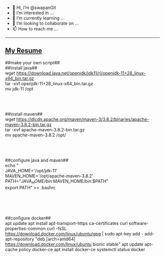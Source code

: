 - 👋 Hi, I’m @swapanGit
- 👀 I’m interested in ...
- 🌱 I’m currently learning ...
- 💞️ I’m looking to collaborate on ...
- 📫 How to reach me ...

<!---
swapanGit/swapanGit is a ✨ special ✨ repository because its `README.md` (this file) appears on your GitHub profile.
You can click the Preview link to take a look at your changes.
--->


<!--Resume [Swapan.pdf](https://github.com/swapanGit/swapanGit/files/11301846/Swapan.pdf) -->

---
[My Resume](https://github.com/swapanGit/swapanGit/blob/main/Swapan_Kumar_Soren_Cloud-DevOps.pdf)
---


##make your own script##</br>
##install java## </br>
wget https://download.java.net/openjdk/jdk11/ri/openjdk-11+28_linux-x64_bin.tar.gz </br>
tar -xvf openjdk-11+28_linux-x64_bin.tar.gz </br>
mv jdk-11 /opt </br></br></br></br>

##install maven## </br>
wget https://dlcdn.apache.org/maven/maven-3/3.8.2/binaries/apache-maven-3.8.2-bin.tar.gz </br>
tar -xvf apache-maven-3.8.2-bin.tar.gz </br>
mv apache-maven-3.8.2 /opt/ </br></br></br></br>

##configure java and maven## </br>
echo " </br>
JAVA_HOME='/opt/jdk-11' </br>
MAVEN_HOME='/opt/apache-maven-3.8.2' </br>
PATH="$JAVA_HOME/bin:$MAVEN_HOME/bin:$PATH" </br>
export PATH" >> .bashrc </br>
</br></br></br></br>

##configure docker## </br>
apt update
apt install apt-transport-https ca-certificates curl software-properties-common
curl -fsSL https://download.docker.com/linux/ubuntu/gpg | sudo apt-key add -
add-apt-repository "deb [arch=amd64] https://download.docker.com/linux/ubuntu bionic stable"
apt update
apt-cache policy docker-ce
apt install docker-ce
systemctl status docker

